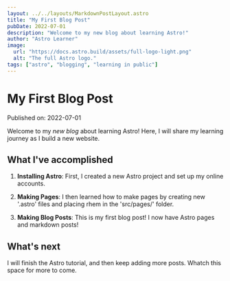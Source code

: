 ```yaml
---
layout: ../../layouts/MarkdownPostLayout.astro
title: "My First Blog Post"
pubDate: 2022-07-01
description: "Welcome to my new blog about learning Astro!"
author: "Astro Learner"
image:
  url: "https://docs.astro.build/assets/full-logo-light.png"
  alt: "The full Astro logo."
tags: ["astro", "blogging", "learning in public"]
---
```


# My First Blog Post

Published on: 2022-07-01

Welcome to my _new blog_ about learning Astro! Here, I will share my learning journey as I build a new website.

## What I've accomplished

1. **Installing Astro**: First, I created a new Astro project and set up my online accounts.

2. **Making Pages**: I then learned how to make pages by creating new '.astro' files and placing rhem in the 'src/pages/' folder.

3. **Making Blog Posts**: This is my first blog post! I now have Astro pages and markdown posts!

## What's next

I will finish the Astro tutorial, and then keep adding more posts. Whatch this space for more to come.
